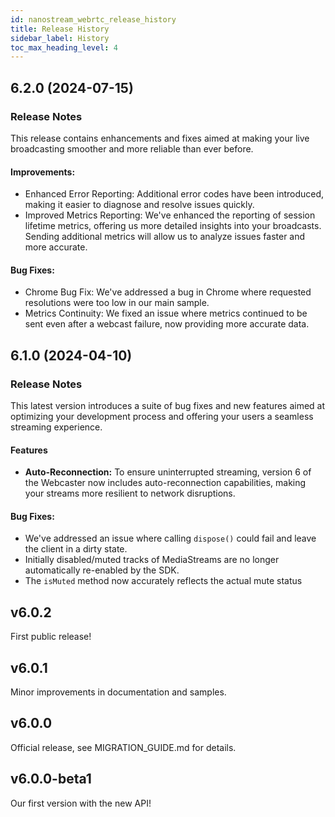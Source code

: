```yaml
---
id: nanostream_webrtc_release_history
title: Release History
sidebar_label: History
toc_max_heading_level: 4
---
```



## 6.2.0 (2024-07-15)


### Release Notes

This release contains enhancements and fixes aimed at making your live broadcasting smoother and more reliable than ever before.


#### Improvements:

  - Enhanced Error Reporting: Additional error codes have been introduced, making it easier to diagnose and resolve issues quickly.
  - Improved Metrics Reporting: We've enhanced the reporting of session lifetime metrics, offering us more detailed insights into your broadcasts.  Sending additional metrics will allow us to analyze issues faster and more accurate.

#### Bug Fixes:

 - Chrome Bug Fix: We've addressed a bug in Chrome where requested resolutions were too low in our main sample.
 - Metrics Continuity: We fixed an issue where metrics continued to be sent even after a webcast failure, now providing more accurate data.


## 6.1.0 (2024-04-10)


### Release Notes


 This latest version introduces a suite of bug fixes and new features aimed at optimizing your development process and offering your users a seamless streaming experience.

#### Features

- **Auto-Reconnection:** To ensure uninterrupted streaming, version 6 of the Webcaster now includes auto-reconnection capabilities, making your streams more resilient to network disruptions.

#### Bug Fixes:

- We've addressed an issue where calling `dispose()` could fail and leave the client in a dirty state. 
- Initially disabled/muted tracks of MediaStreams are no longer automatically re-enabled by the SDK.
- The `isMuted` method now accurately reflects the actual mute status


## v6.0.2

First public release!

## v6.0.1

Minor improvements in documentation and samples.

## v6.0.0

Official release, see MIGRATION_GUIDE.md for details.

## v6.0.0-beta1

Our first version with the new API!
